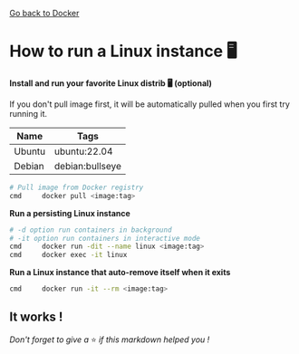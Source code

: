 [Go back to Docker](https://github.com/fabien-renaud/notes/blob/master/docker)

# How to run a Linux instance 🖥

**Install and run your favorite Linux distrib 🖥 (optional)**

If you don't pull image first, it will be automatically pulled when you first try running it.

| Name   | Tags            |
| ------ | --------------- |
| Ubuntu | ubuntu:22.04    |
| Debian | debian:bullseye |

```sh
# Pull image from Docker registry
cmd		docker pull <image:tag>
```

**Run a persisting Linux instance**

```sh
# -d option run containers in background
# -it option run containers in interactive mode
cmd		docker run -dit --name linux <image:tag>
cmd		docker exec -it linux
```

**Run a Linux instance that auto-remove itself when it exits**

```sh
cmd		docker run -it --rm <image:tag>
```

## It works !

*Don't forget to give a* ⭐️ *if this markdown helped you !*
